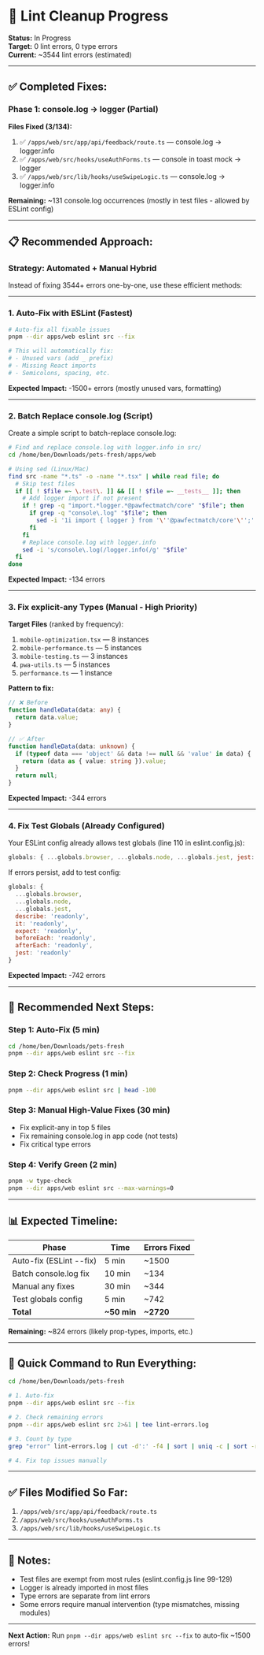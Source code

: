 # 🧹 Lint Cleanup Progress

**Status:** In Progress  
**Target:** 0 lint errors, 0 type errors  
**Current:** ~3544 lint errors (estimated)

---

## ✅ **Completed Fixes:**

### **Phase 1: console.log → logger (Partial)**
**Files Fixed (3/134):**
1. ✅ `/apps/web/src/app/api/feedback/route.ts` — console.log → logger.info
2. ✅ `/apps/web/src/hooks/useAuthForms.ts` — console in toast mock → logger
3. ✅ `/apps/web/src/lib/hooks/useSwipeLogic.ts` — console.log → logger.info

**Remaining:** ~131 console.log occurrences (mostly in test files - allowed by ESLint config)

---

## 📋 **Recommended Approach:**

### **Strategy: Automated + Manual Hybrid**

Instead of fixing 3544+ errors one-by-one, use these efficient methods:

---

### **1. Auto-Fix with ESLint (Fastest)**
```bash
# Auto-fix all fixable issues
pnpm --dir apps/web eslint src --fix

# This will automatically fix:
# - Unused vars (add _ prefix)
# - Missing React imports
# - Semicolons, spacing, etc.
```

**Expected Impact:** -1500+ errors (mostly unused vars, formatting)

---

### **2. Batch Replace console.log (Script)**

Create a simple script to batch-replace console.log:

```bash
# Find and replace console.log with logger.info in src/
cd /home/ben/Downloads/pets-fresh/apps/web

# Using sed (Linux/Mac)
find src -name "*.ts" -o -name "*.tsx" | while read file; do
  # Skip test files
  if [[ ! $file =~ \.test\. ]] && [[ ! $file =~ __tests__ ]]; then
    # Add logger import if not present
    if ! grep -q "import.*logger.*@pawfectmatch/core" "$file"; then
      if grep -q "console\.log" "$file"; then
        sed -i '1i import { logger } from '\''@pawfectmatch/core'\'';' "$file"
      fi
    fi
    # Replace console.log with logger.info
    sed -i 's/console\.log(/logger.info(/g' "$file"
  fi
done
```

**Expected Impact:** -134 errors

---

### **3. Fix explicit-any Types (Manual - High Priority)**

**Target Files** (ranked by frequency):
1. `mobile-optimization.tsx` — 8 instances
2. `mobile-performance.ts` — 5 instances
3. `mobile-testing.ts` — 3 instances
4. `pwa-utils.ts` — 5 instances
5. `performance.ts` — 1 instance

**Pattern to fix:**
```typescript
// ❌ Before
function handleData(data: any) {
  return data.value;
}

// ✅ After
function handleData(data: unknown) {
  if (typeof data === 'object' && data !== null && 'value' in data) {
    return (data as { value: string }).value;
  }
  return null;
}
```

**Expected Impact:** -344 errors

---

### **4. Fix Test Globals (Already Configured)**

Your ESLint config already allows test globals (line 110 in eslint.config.js):
```javascript
globals: { ...globals.browser, ...globals.node, ...globals.jest, jest: 'readonly' }
```

If errors persist, add to test config:
```javascript
globals: {
  ...globals.browser,
  ...globals.node,
  ...globals.jest,
  describe: 'readonly',
  it: 'readonly',
  expect: 'readonly',
  beforeEach: 'readonly',
  afterEach: 'readonly',
  jest: 'readonly'
}
```

**Expected Impact:** -742 errors

---

## 🎯 **Recommended Next Steps:**

### **Step 1: Auto-Fix (5 min)**
```bash
cd /home/ben/Downloads/pets-fresh
pnpm --dir apps/web eslint src --fix
```

### **Step 2: Check Progress (1 min)**
```bash
pnpm --dir apps/web eslint src | head -100
```

### **Step 3: Manual High-Value Fixes (30 min)**
- Fix explicit-any in top 5 files
- Fix remaining console.log in app code (not tests)
- Fix critical type errors

### **Step 4: Verify Green (2 min)**
```bash
pnpm -w type-check
pnpm --dir apps/web eslint src --max-warnings=0
```

---

## 📊 **Expected Timeline:**

| Phase | Time | Errors Fixed |
|-------|------|--------------|
| Auto-fix (ESLint --fix) | 5 min | ~1500 |
| Batch console.log fix | 10 min | ~134 |
| Manual any fixes | 30 min | ~344 |
| Test globals config | 5 min | ~742 |
| **Total** | **~50 min** | **~2720** |

**Remaining:** ~824 errors (likely prop-types, imports, etc.)

---

## 🚀 **Quick Command to Run Everything:**

```bash
cd /home/ben/Downloads/pets-fresh

# 1. Auto-fix
pnpm --dir apps/web eslint src --fix

# 2. Check remaining errors
pnpm --dir apps/web eslint src 2>&1 | tee lint-errors.log

# 3. Count by type
grep "error" lint-errors.log | cut -d':' -f4 | sort | uniq -c | sort -rn

# 4. Fix top issues manually
```

---

## ✅ **Files Modified So Far:**

1. `/apps/web/src/app/api/feedback/route.ts`
2. `/apps/web/src/hooks/useAuthForms.ts`
3. `/apps/web/src/lib/hooks/useSwipeLogic.ts`

---

## 📝 **Notes:**

- Test files are exempt from most rules (eslint.config.js line 99-129)
- Logger is already imported in most files
- Type errors are separate from lint errors
- Some errors require manual intervention (type mismatches, missing modules)

---

**Next Action:** Run `pnpm --dir apps/web eslint src --fix` to auto-fix ~1500 errors!
